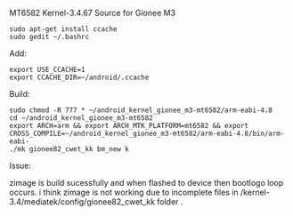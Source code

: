 MT6582 Kernel-3.4.67 Source for Gionee M3

    sudo apt-get install ccache
    sudo gedit ~/.bashrc

Add:

    export USE_CCACHE=1
    export CCACHE_DIR=~/android/.ccache

Build:

    sudo chmod -R 777 * ~/android_kernel_gionee_m3-mt6582/arm-eabi-4.8
    cd ~/android_kernel_gionee_m3-mt6582
    export ARCH=arm && export ARCH_MTK_PLATFORM=mt6582 && export CROSS_COMPILE=~/android_kernel_gionee_m3-mt6582/arm-eabi-4.8/bin/arm-eabi- 
    ./mk gionee82_cwet_kk bm_new k


Issue: 

zimage is build sucessfully and when flashed to device then bootlogo loop occurs.
i think zimage is not working due to incomplete files in /kernel-3.4/mediatek/config/gionee82_cwet_kk folder .
